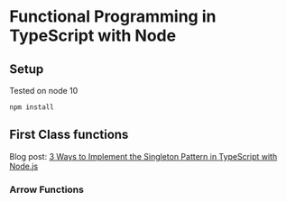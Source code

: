 # Functional Programming in TypeScript with Node

## Setup

Tested on node 10

    npm install

## First Class functions

Blog post: [3 Ways to Implement the Singleton Pattern in TypeScript with Node.js
](https://wickedmanok.medium.com/3-ways-to-implement-the-singleton-pattern-in-typescript-with-node-js-75129f391c9b)

### Arrow Functions


